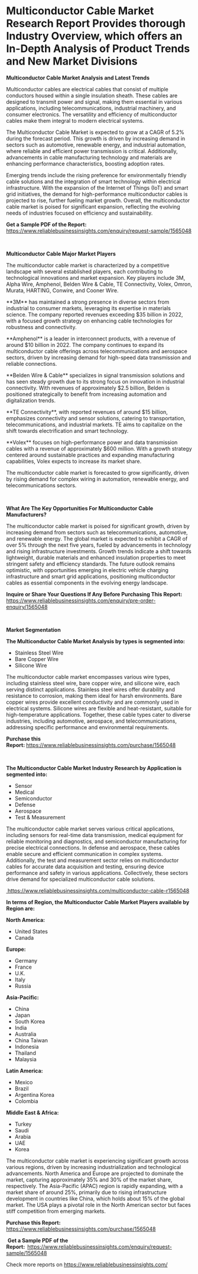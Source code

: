 <p><h1>Multiconductor Cable Market Research Report Provides thorough Industry Overview, which offers an In-Depth Analysis of Product Trends and New Market Divisions</h1></p><p><strong>Multiconductor Cable Market Analysis and Latest Trends</strong></p>
<p><p>Multiconductor cables are electrical cables that consist of multiple conductors housed within a single insulation sheath. These cables are designed to transmit power and signal, making them essential in various applications, including telecommunications, industrial machinery, and consumer electronics. The versatility and efficiency of multiconductor cables make them integral to modern electrical systems.</p><p>The Multiconductor Cable Market is expected to grow at a CAGR of 5.2% during the forecast period. This growth is driven by increasing demand in sectors such as automotive, renewable energy, and industrial automation, where reliable and efficient power transmission is critical. Additionally, advancements in cable manufacturing technology and materials are enhancing performance characteristics, boosting adoption rates. </p><p>Emerging trends include the rising preference for environmentally friendly cable solutions and the integration of smart technology within electrical infrastructure. With the expansion of the Internet of Things (IoT) and smart grid initiatives, the demand for high-performance multiconductor cables is projected to rise, further fueling market growth. Overall, the multiconductor cable market is poised for significant expansion, reflecting the evolving needs of industries focused on efficiency and sustainability.</p></p>
<p><strong>Get a Sample PDF of the Report:&nbsp;</strong> <a href="https://www.reliablebusinessinsights.com/enquiry/request-sample/1565048?utm_campaign=2789&utm_medium=2&utm_source=Github&utm_content=ia&utm_term=02042025&utm_id=multiconductor-cable">https://www.reliablebusinessinsights.com/enquiry/request-sample/1565048</a></p>
<p>&nbsp;</p>
<p><strong>Multiconductor Cable Major Market Players</strong></p>
<p><p>The multiconductor cable market is characterized by a competitive landscape with several established players, each contributing to technological innovations and market expansion. Key players include 3M, Alpha Wire, Amphenol, Belden Wire & Cable, TE Connectivity, Volex, Omron, Murata, HARTING, Conwire, and Cooner Wire.</p><p>**3M** has maintained a strong presence in diverse sectors from industrial to consumer markets, leveraging its expertise in materials science. The company reported revenues exceeding $35 billion in 2022, with a focused growth strategy on enhancing cable technologies for robustness and connectivity.</p><p>**Amphenol** is a leader in interconnect products, with a revenue of around $10 billion in 2022. The company continues to expand its multiconductor cable offerings across telecommunications and aerospace sectors, driven by increasing demand for high-speed data transmission and reliable connections.</p><p>**Belden Wire & Cable** specializes in signal transmission solutions and has seen steady growth due to its strong focus on innovation in industrial connectivity. With revenues of approximately $2.5 billion, Belden is positioned strategically to benefit from increasing automation and digitalization trends.</p><p>**TE Connectivity**, with reported revenues of around $15 billion, emphasizes connectivity and sensor solutions, catering to transportation, telecommunications, and industrial markets. TE aims to capitalize on the shift towards electrification and smart technology.</p><p>**Volex** focuses on high-performance power and data transmission cables with a revenue of approximately $600 million. With a growth strategy centered around sustainable practices and expanding manufacturing capabilities, Volex expects to increase its market share.</p><p>The multiconductor cable market is forecasted to grow significantly, driven by rising demand for complex wiring in automation, renewable energy, and telecommunications sectors.</p></p>
<p>&nbsp;</p>
<p><strong>What Are The Key Opportunities For Multiconductor Cable Manufacturers?</strong></p>
<p><p>The multiconductor cable market is poised for significant growth, driven by increasing demand from sectors such as telecommunications, automotive, and renewable energy. The global market is expected to exhibit a CAGR of over 5% through the next five years, fueled by advancements in technology and rising infrastructure investments. Growth trends indicate a shift towards lightweight, durable materials and enhanced insulation properties to meet stringent safety and efficiency standards. The future outlook remains optimistic, with opportunities emerging in electric vehicle charging infrastructure and smart grid applications, positioning multiconductor cables as essential components in the evolving energy landscape.</p></p>
<p><strong>Inquire or Share Your Questions If Any Before Purchasing This Report:</strong> <a href="https://www.reliablebusinessinsights.com/enquiry/pre-order-enquiry/1565048?utm_campaign=2789&utm_medium=2&utm_source=Github&utm_content=ia&utm_term=02042025&utm_id=multiconductor-cable">https://www.reliablebusinessinsights.com/enquiry/pre-order-enquiry/1565048</a></p>
<p>&nbsp;</p>
<p><strong>Market Segmentation</strong></p>
<p><strong>The Multiconductor Cable Market Analysis by types is segmented into:</strong></p>
<p><ul><li>Stainless Steel Wire</li><li>Bare Copper Wire</li><li>Silicone Wire</li></ul></p>
<p><p>The multiconductor cable market encompasses various wire types, including stainless steel wire, bare copper wire, and silicone wire, each serving distinct applications. Stainless steel wires offer durability and resistance to corrosion, making them ideal for harsh environments. Bare copper wires provide excellent conductivity and are commonly used in electrical systems. Silicone wires are flexible and heat-resistant, suitable for high-temperature applications. Together, these cable types cater to diverse industries, including automotive, aerospace, and telecommunications, addressing specific performance and environmental requirements.</p></p>
<p><strong>Purchase this Report:&nbsp;</strong><a href="https://www.reliablebusinessinsights.com/purchase/1565048?utm_campaign=2789&utm_medium=2&utm_source=Github&utm_content=ia&utm_term=02042025&utm_id=multiconductor-cable">https://www.reliablebusinessinsights.com/purchase/1565048</a></p>
<p>&nbsp;</p>
<p><strong>The Multiconductor Cable Market Industry Research by Application is segmented into:</strong></p>
<p><ul><li>Sensor</li><li>Medical</li><li>Semiconductor</li><li>Defense</li><li>Aerospace</li><li>Test & Measurement</li></ul></p>
<p><p>The multiconductor cable market serves various critical applications, including sensors for real-time data transmission, medical equipment for reliable monitoring and diagnostics, and semiconductor manufacturing for precise electrical connections. In defense and aerospace, these cables enable secure and efficient communication in complex systems. Additionally, the test and measurement sector relies on multiconductor cables for accurate data acquisition and testing, ensuring device performance and safety in various applications. Collectively, these sectors drive demand for specialized multiconductor cable solutions.</p></p>
<p><a href="https://www.reliablebusinessinsights.com/multiconductor-cable-r1565048?utm_campaign=2789&utm_medium=2&utm_source=Github&utm_content=ia&utm_term=02042025&utm_id=multiconductor-cable">&nbsp;https://www.reliablebusinessinsights.com/multiconductor-cable-r1565048</a></p>
<p><strong>In terms of Region, the Multiconductor Cable Market Players available by Region are:</strong></p>
<p>
    <p> <strong> North America: </strong>
        <ul>
            <li>United States</li>
            <li>Canada</li>
        </ul>
        </p> 
    <p> <strong> Europe: </strong>
        <ul>
            <li>Germany</li>
            <li>France</li>
            <li>U.K.</li>
            <li>Italy</li>
            <li>Russia</li>
        </ul>
        </p> 
    <p> <strong> Asia-Pacific: </strong>
        <ul>
            <li>China</li>
            <li>Japan</li>
            <li>South Korea</li>
            <li>India</li>
            <li>Australia</li>
            <li>China Taiwan</li>
            <li>Indonesia</li>
            <li>Thailand</li>
            <li>Malaysia</li>
        </ul>
        </p> 
    <p> <strong> Latin America: </strong>
        <ul>
            <li>Mexico</li>
            <li>Brazil</li>
            <li>Argentina Korea</li>
            <li>Colombia</li>
        </ul>
        </p> 
    <p> <strong> Middle East & Africa: </strong>
        <ul>
            <li>Turkey</li>
            <li>Saudi</li>
            <li>Arabia</li>
            <li>UAE</li>
            <li>Korea</li>
        </ul>
    </p>
    </p>
<p><p>The multiconductor cable market is experiencing significant growth across various regions, driven by increasing industrialization and technological advancements. North America and Europe are projected to dominate the market, capturing approximately 35% and 30% of the market share, respectively. The Asia-Pacific (APAC) region is rapidly expanding, with a market share of around 25%, primarily due to rising infrastructure development in countries like China, which holds about 15% of the global market. The USA plays a pivotal role in the North American sector but faces stiff competition from emerging markets.</p></p>
<p><strong>Purchase this Report: </strong><a href="https://www.reliablebusinessinsights.com/purchase/1565048?utm_campaign=2789&utm_medium=2&utm_source=Github&utm_content=ia&utm_term=02042025&utm_id=multiconductor-cable">https://www.reliablebusinessinsights.com/purchase/1565048</a></p>
<p>&nbsp;<strong>Get a Sample PDF of the Report:&nbsp;&nbsp;</strong><a href="https://www.reliablebusinessinsights.com/enquiry/request-sample/1565048?utm_campaign=2789&utm_medium=2&utm_source=Github&utm_content=ia&utm_term=02042025&utm_id=multiconductor-cable">https://www.reliablebusinessinsights.com/enquiry/request-sample/1565048</a></p>
<p><strong></strong></p>
<p>Check more reports on <a href="https://www.reliablebusinessinsights.com/?utm_campaign=2789&utm_medium=2&utm_source=Github&utm_content=ia&utm_term=02042025&utm_id=multiconductor-cable">https://www.reliablebusinessinsights.com/</a></p>